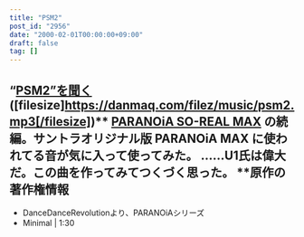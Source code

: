 ```yaml
---
title: "PSM2"
post_id: "2956"
date: "2000-02-01T00:00:00+09:00"
draft: false
tag: []
---
```



## “[PSM2”を聞く](/filez/music/psm2.mp3) ([filesize]https://danmaq.com/filez/music/psm2.mp3[/filesize])** [PARANOiA SO-REAL MAX](/2942) の続編。サントラオリジナル版 PARANOiA MAX に使われてる音が気に入って使ってみた。 ……U1氏は偉大だ。この曲を作ってみてつくづく思った。  **原作の著作権情報

  * DanceDanceRevolutionより、PARANOiAシリーズ
  * Minimal | 1:30
